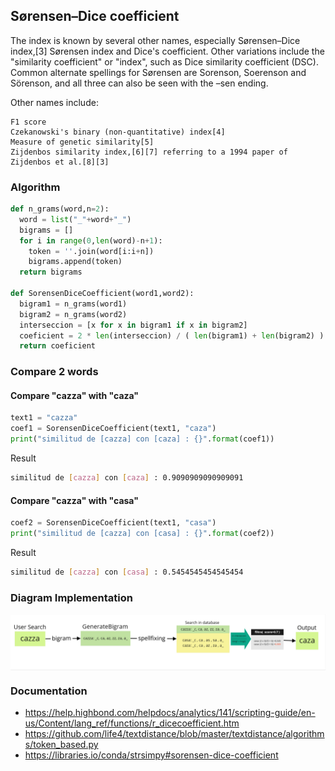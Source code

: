 ## Sørensen–Dice coefficient

The index is known by several other names, especially Sørensen–Dice index,[3] Sørensen index and Dice's coefficient. Other variations include the "similarity coefficient" or "index", such as Dice similarity coefficient (DSC). Common alternate spellings for Sørensen are Sorenson, Soerenson and Sörenson, and all three can also be seen with the –sen ending.

Other names include:

    F1 score
    Czekanowski's binary (non-quantitative) index[4]
    Measure of genetic similarity[5]
    Zijdenbos similarity index,[6][7] referring to a 1994 paper of Zijdenbos et al.[8][3]

### Algorithm
```python
def n_grams(word,n=2):
  word = list("_"+word+"_")
  bigrams = []
  for i in range(0,len(word)-n+1):
    token = ''.join(word[i:i+n])
    bigrams.append(token)
  return bigrams

def SorensenDiceCoefficient(word1,word2):
  bigram1 = n_grams(word1)
  bigram2 = n_grams(word2)
  interseccion = [x for x in bigram1 if x in bigram2]
  coeficient = 2 * len(interseccion) / ( len(bigram1) + len(bigram2) )
  return coeficient
```
### Compare 2 words

#### Compare "cazza" with "caza"
```python 
text1 = "cazza"
coef1 = SorensenDiceCoefficient(text1, "caza")
print("similitud de [cazza] con [caza] : {}".format(coef1))
```
Result
```bash
similitud de [cazza] con [caza] : 0.9090909090909091
```

#### Compare "cazza" with "casa"
```python 
coef2 = SorensenDiceCoefficient(text1, "casa")
print("similitud de [cazza] con [casa] : {}".format(coef2))
```
Result
```bash
similitud de [cazza] con [casa] : 0.5454545454545454
```

### Diagram Implementation

<div align="center">
<img src="https://github.com/hoat23/NaturalLanguageProcess_NLP/blob/master/img/img_01.png" width="900" align="center"/>
</div>

### Documentation
- https://help.highbond.com/helpdocs/analytics/141/scripting-guide/en-us/Content/lang_ref/functions/r_dicecoefficient.htm
- https://github.com/life4/textdistance/blob/master/textdistance/algorithms/token_based.py
- https://libraries.io/conda/strsimpy#sorensen-dice-coefficient


